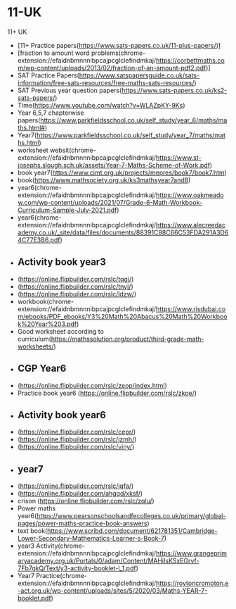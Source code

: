 # 11-UK
11+ UK

* [11+ Practice papers(https://www.sats-papers.co.uk/11-plus-papers/)]
* [fraction to amount word problems(chrome-extension://efaidnbmnnnibpcajpcglclefindmkaj/https://corbettmaths.com/wp-content/uploads/2013/02/fraction-of-an-amount-pdf2.pdf)]
* SAT Practice Papers(https://www.satspapersguide.co.uk/sats-information/free-sats-resources/free-maths-sats-resources/)
* SAT Previous year question papers(https://www.sats-papers.co.uk/ks2-sats-papers/)
* Time(https://www.youtube.com/watch?v=WLAZpKY-9Ks)
* Year 6,5,7  chapterwise papers(https://www.parkfieldsschool.co.uk/self_study/year_6/maths/maths.html#)
* Year7(https://www.parkfieldsschool.co.uk/self_study/year_7/maths/maths.html)
* worksheet websit(chrome-extension://efaidnbmnnnibpcajpcglclefindmkaj/https://www.st-josephs.slough.sch.uk/assets/Year-7-Maths-Scheme-of-Work.pdf)
* book year7(https://www.cimt.org.uk/projects/mepres/book7/book7.htm)
* book(https://www.mathsociety.org.uk/ks3mathsyear7and8)
* year6(chrome-extension://efaidnbmnnnibpcajpcglclefindmkaj/https://www.oakmeadow.com/wp-content/uploads/2021/07/Grade-6-Math-Workbook-Curriculum-Sample-July-2021.pdf)
* year6(chrome-extension://efaidnbmnnnibpcajpcglclefindmkaj/https://www.alecreedacademy.co.uk/_site/data/files/documents/88391C88C66C53FDA291A3D64C77E3B6.pdf)
* ## Activity book year3
* (https://online.flipbuilder.com/rslc/tqgj/)
* (https://online.flipbuilder.com/rslc/tnyl/)
* (https://online.flipbuilder.com/rslc/ldzw/)
* workbook(chrome-extension://efaidnbmnnnibpcajpcglclefindmkaj/https://www.risdubai.com/ebooks/PDF_ebooks/Y3%20Math%20Abacus%20Math%20Workbook%20Year%203.pdf)
* Good worksheet according to curriculum(https://mathssolution.org/product/third-grade-math-worksheets/)
* ## CGP Year6
* (https://online.flipbuilder.com/rslc/zeop/index.html)
* Practice book year6 (https://online.flipbuilder.com/rslc/zkoe/)
* ## Activity book year6
* (https://online.flipbuilder.com/rslc/cepr/)
* (https://online.flipbuilder.com/rslc/jzmh/)
* (https://online.flipbuilder.com/rslc/viny/)
* ## year7
* (https://online.flipbuilder.com/rslc/iqfa/)
* (https://online.flipbuilder.com/ahgqd/xksf/)
* crison (https://online.flipbuilder.com/rslc/zqlu/)
* Power maths year6(https://www.pearsonschoolsandfecolleges.co.uk/primary/global-pages/power-maths-practice-book-answers)
* text book(https://www.scribd.com/document/621781351/Cambridge-Lower-Secondary-Mathematics-Learner-s-Book-7)
* year3 Activity(chrome-extension://efaidnbmnnnibpcajpcglclefindmkaj/https://www.grangeprimaryacademy.org.uk/Portals/0/adam/Content/MAHiIsKSxEGrvf-7Fb7gkQ/Text/y3-activity-booklet-l_1.pdf)
* Year7 Practice(chrome-extension://efaidnbmnnnibpcajpcglclefindmkaj/https://roytoncrompton.e-act.org.uk/wp-content/uploads/sites/5/2020/03/Maths-YEAR-7-booklet.pdf)
